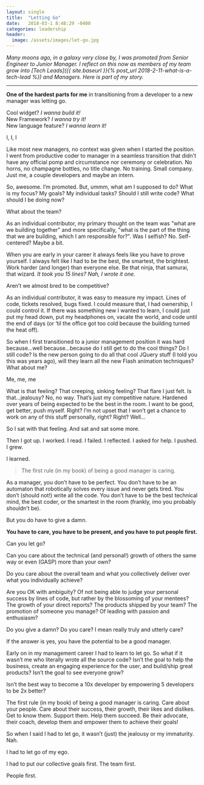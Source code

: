 ```yaml
---
layout: single
title:  "Letting Go"
date:   2018-03-1 8:48:29 -0400
categories: leadership
header:
  image: /assets/images/let-go.jpg
---
```


*Many moons ago, in a galaxy very close by, I was promoted from Senior Engineer to Junior Manager.  I reflect on this now as members of my team grow into [Tech Leads]({{ site.baseurl }}{% post_url 2018-2-11-what-is-a-tech-lead %}) and Managers. Here is part of my story.*

---

**One of the hardest parts for me** in transitioning from a developer to a new manager was letting go.  

Cool widget? *I wanna build it!*  
New Framework? *I wanna try it!*  
New language feature? *I wanna learn it!*  

I, I, I

Like most new managers, no context was given when I started the position.  I went from productive coder to manager in a seamless transition that didn't have any official pomp and circumstance nor ceremony or celebration. No horns, no champagne bottles, no title change. No training.  Small company. Just me, a couple developers and maybe an intern.  

So, awesome.  I’m promoted.  But, ummm, what am I supposed to do? What is my focus? My goals? My individual tasks? Should I still write code? What should I be doing now?

What about the team?

As an individual contributor, my primary thought on the team was "what are we building together" and more specifically, "what is the part of the thing that we are building, which I am responsible for?".  Was I selfish?  No. Self-centered? Maybe a bit.  

When you are early in your career it always feels like you have to prove yourself.  I always felt like I had to be the best, the smartest, the brightest. Work harder (and longer) than everyone else. Be that ninja, that samurai, that wizard.  *It took you 15 lines? Nah, I wrote it one.*

Aren’t we almost bred to be competitive?

As an individual contributor, it was easy to measure my impact.  Lines of code, tickets resolved, bugs fixed.  I could measure that, I had ownership, I could control it.  If there was something new I wanted to learn, I could just put my head down, put my headphones on, vacate the world, and code until the end of days (or ‘til the office got too cold because the building turned the heat off).

So when I first transitioned to a junior management position it was hard because…well because...because do I still get to do the cool things? Do I still code?  Is the new person going to do all that cool JQuery stuff (I told you this was years ago), will they learn all the new Flash animation techniques? What about me?

Me, me, me

What is that feeling? That creeping, sinking feeling? That flare I just felt. Is that…jealousy?  No, no way. That’s just my competitive nature.  Hardened over years of being expected to be the best in the room.  I want to be good, get better, push myself.  Right?  I’m not upset that I won’t get a chance to work on any of this stuff personally, right? Right?  Well…

So I sat with that feeling. And sat and sat some more.

Then I got up.  I worked. I read. I failed. I reflected. I asked for help. I pushed. I grew.

I learned.

> The first rule (in my book) of being a good manager is caring.

As a manager, you don’t have to be perfect.  You don’t have to be an automaton that robotically solves every issue and never gets tired. You don’t (should not!) write all the code.  You don’t have to be the best technical mind, the best coder, or the smartest in the room (frankly, imo you probably shouldn’t be).

But you do have to give a damn.

**You have to care, you have to be present, and you have to put people first.**

Can you let go?

Can you care about the technical (and personal!) growth of others the same way or even (GASP) more than your own?

Do you care about the overall team and what you collectively deliver over what you individually achieve?

Are you OK with ambiguity? Of not being able to judge your personal success by lines of code, but rather by the blossoming of your mentees? The growth of your direct reports? The products shipped by your team? The promotion of someone you manage? Of leading with passion and enthusiasm?

Do you give a damn? Do you care?  I mean really truly and utterly care?

If the answer is yes, you  have the potential to be a good manager.

Early on in my management career I had to learn to let go. So what if it wasn’t me who literally wrote all the source code? Isn’t the goal to help the business, create an engaging experience for the user, and build/ship great products? Isn’t the goal to see everyone grow?

Isn’t the best way to become a 10x developer by empowering 5 developers to be 2x better?

The first rule (in my book) of being a good manager is caring.  Care about your people.  Care about their success, their growth, their likes and dislikes.  Get to know them. Support them. Help them succeed. Be their advocate, their coach, develop them and empower them to achieve their goals!

So when I said I had to let go, it wasn’t (just) the jealousy or my immaturity. Nah.

I had to let go of my ego.

I had to put our collective goals first. The team first.

People first.
